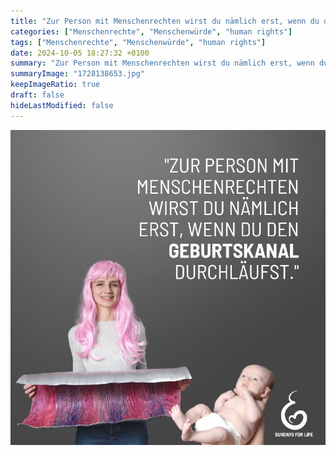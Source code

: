 ```yaml
---
title: "Zur Person mit Menschenrechten wirst du nämlich erst, wenn du den Geburtskanal durchläufst. Is doch klar?!"
categories: ["Menschenrechte", "Menschenwürde", "human rights"]
tags: ["Menschenrechte", "Menschenwürde", "human rights"]
date: 2024-10-05 18:27:32 +0100
summary: "Zur Person mit Menschenrechten wirst du nämlich erst, wenn du den Geburtskanal durchläufst. Is doch klar?!"
summaryImage: "1728138653.jpg"
keepImageRatio: true
draft: false
hideLastModified: false
---
```



[![Zur Person mit Menschenrechten wirst du nämlich erst, wenn du den Geburtskanal durchläufst. Is doch klar?!](1728138653.jpg "Zur Person mit Menschenrechten wirst du nämlich erst, wenn du den Geburtskanal durchläufst. Is doch klar?!")](https://www.sundaysforlife.org/de)
